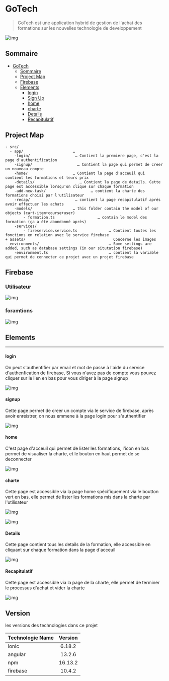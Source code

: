 # GoTech

> GoTech est une application hybrid de gestion de l'achat des formations sur les nouvelles technologie de developpement

![img](./src/assets/icon/logo2.png)


## Sommaire

- [GoTech](#coding)
  - [Sommaire](#Sommaire)
  - [Project Map](#project-map)
  - [Firebase](#firebase)
  - [Elements](#elements)
      - [login](#login)
      - [Sign Up](#sign-up)
      - [home](#home)
      - [charte](#charte)
      - [Details](#details)
      - [Recapitulatif](#Recapitulatif)





## Project Map

```
- src/
  - app/                      … 
    -login/                    … Contient la premiere page, c'est la page d'authentification
    -signup/                    … Contient la page qui permet de creer un nouveau compte
    -home/                    … Contient la page d'acceuil qui contient les formations et leurs prix
    -details/                    … Contient la page de details. Cette page est accessible lorsqu'on clique sur chaque formation
    -add-new-task/                    … contient la charte des formations choisi par l'utilisateur
    -recap/                    … contient la page recapitulatif aprés avoir effectuer les achats
    -models/                  … this folder contain the model of our objects (cart-item+course+user)
        - formation.ts                   … contain le model des formation (ça a été abondonné après)
    -services/
        - fireservice.service.ts              … Contient toutes les fonctions en relation avec le service firebase
+ assets/                                       Concerne les images
- environments/                               … Some settings are added, such as database settings (in our situtation firebase)
    -environment.ts                           … contient la variable qui permet de connecter ce projet avec un projet firebase
```

## Firebase
### Utilisateur
![img](./sreenshots/user.png)
### foramtions
![img](./sreenshots/formation.png)


## Elements

---

#### login

On peut s'authentifier par email et mot de passe à l'aide du service d'authenfication de firebase, Si vous n'avez pas de compte vous pouvez cliquer sur le lien en bas pour vous diriger à la page signup

![img](./sreenshots/login.png)

#### signup

Cette page permet de creer un compte via le service de firebase, après avoir enreistrer, on nous emmene à la page login pour s'authentifier

![img](./sreenshots/signup.png)

#### home

C'est page d'acceuil qui permet de lister les formations, l'icon en bas permet de visualiser la charte, et le bouton en haut permet de se deconnecter

![img](./sreenshots/home.png)

#### charte

Cette page est accessible via la page home spécifiquement via le boutton vert en bas, elle permet de lister les formations mis dans la charte par l'utilisateur

![img](./sreenshots/chartevide.png)

![img](./sreenshots/charterempli.png)

#### Details

Cette page contient tous les details de la formation, elle accessible en cliquant sur chaque formation dans la page d'acceuil

![img](./sreenshots/details.png)

#### Recapitulatif

Cette page est accessible via la page de la charte, elle permet de terminer le processus d'achat et vider la charte

![img](./sreenshots/recapitulatif.png)



## Version

les versions des technologies dans ce projet

| Technologie Name | Version |
| :--------------- | :-----: |
| ionic            | 6.18.2  |
| angular          | 13.2.6  |
| npm              | 16.13.2 |
| firebase         | 10.4.2  |

